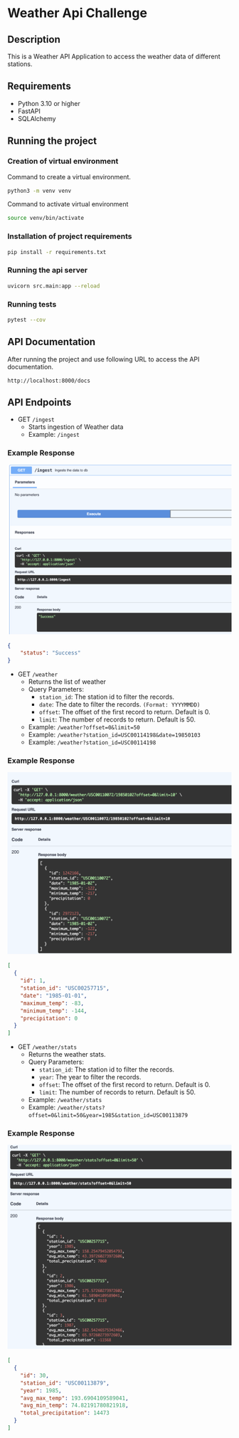 # Weather Api Challenge

## Description
This is a Weather API Application to access the weather data of different stations.


## Requirements
- Python 3.10 or higher
- FastAPI
- SQLAlchemy

## Running the project

### Creation of virtual environment
Command to create a virtual environment.
```bash
python3 -m venv venv
```
Command to activate virtual environment
```bash
source venv/bin/activate
```

### Installation of project requirements
```bash
pip install -r requirements.txt
```

### Running the api server
```bash
uvicorn src.main:app --reload
```

### Running tests
```bash
pytest --cov
```

## API Documentation
After running the project and use following URL to access the API documentation.
```
http://localhost:8000/docs
```

## API Endpoints
- GET `/ingest`
    - Starts ingestion of Weather data
    - Example: `/ingest`

### Example Response
![img.png](./answers/ingest.png)
```json
{
    "status": "Success"
}
```
- GET `/weather`
    - Returns the list of  weather
    - Query Parameters:
        - `station_id`: The station id to filter the records.
        - `date`: The date to filter the records. `(Format: YYYYMMDD)`
        - `offset`: The offset of the first record to return. Default is 0.
        - `limit`: The number of records to return. Default is 50.
    - Example: `/weather?offset=0&limit=50`
    - Example: `/weather?station_id=USC00114198&date=19850103`
    - Example: `/weather?station_id=USC00114198`

### Example Response
![img.png](./answers/weather.png)
```json
[
  {
    "id": 1,
    "station_id": "USC00257715",
    "date": "1985-01-01",
    "maximum_temp": -83,
    "minimum_temp": -144,
    "precipitation": 0
  }
]
```
- GET `/weather/stats`
    - Returns the weather stats.
    - Query Parameters:
        - `station_id`: The station id to filter the records.
        - `year`: The year to filter the records.
        - `offset`: The offset of the first record to return. Default is 0.
        - `limit`: The number of records to return. Default is 50.
    - Example: `/weather/stats`
    - Example: `/weather/stats?offset=0&limit=50&year=1985&station_id=USC00113879`

### Example Response
![img.png](./answers/stats.png)
```json
[
  {
    "id": 30,
    "station_id": "USC00113879",
    "year": 1985,
    "avg_max_temp": 193.6904109589041,
    "avg_min_temp": 74.82191780821918,
    "total_precipitation": 14473
  }
]
```

